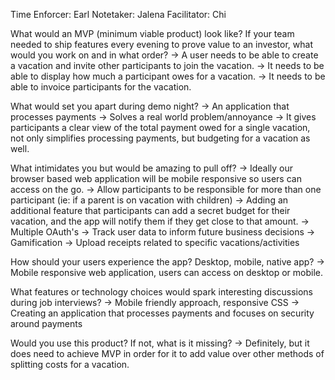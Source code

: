 Time Enforcer: Earl
Notetaker: Jalena
Facilitator: Chi

What would an MVP (minimum viable product) look like? If your team needed to ship features every evening to prove value to an investor, what would you work on and in what order?
-> A user needs to be able to create a vacation and invite other participants to join the vacation.
-> It needs to be able to display how much a participant owes for a vacation.
-> It needs to be able to invoice participants for the vacation.

What would set you apart during demo night?
-> An application that processes payments
-> Solves a real world problem/annoyance
-> It gives participants a clear view of the total payment owed for a single vacation, not only simplifies processing payments, but budgeting for a vacation as well.

What intimidates you but would be amazing to pull off?
-> Ideally our browser based web application will be mobile responsive so users can access on the go.
-> Allow participants to be responsible for more than one participant (ie: if a parent is on vacation with children)
-> Adding an additional feature that participants can add a secret budget for their vacation, and the app will notify them if they get close to that amount.
-> Multiple OAuth's
-> Track user data to inform future business decisions
-> Gamification
-> Upload receipts related to specific vacations/activities

How should your users experience the app? Desktop, mobile, native app?
-> Mobile responsive web application, users can access on desktop or mobile.

What features or technology choices would spark interesting discussions during job interviews?
-> Mobile friendly approach, responsive CSS
-> Creating an application that processes payments and focuses on security around payments

Would you use this product? If not, what is it missing?
-> Definitely, but it does need to achieve MVP in order for it to add value over other methods of splitting costs for a vacation.
